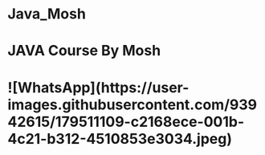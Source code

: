 # Java_Mosh
<h1>JAVA Course By Mosh<h1>
![WhatsApp](https://user-images.githubusercontent.com/93942615/179511109-c2168ece-001b-4c21-b312-4510853e3034.jpeg)

